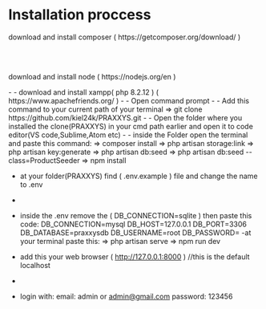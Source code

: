 <h1>Installation proccess</h1>


<p>download and install composer ( https://getcomposer.org/download/ )</p>
<br>
<br>
<p>download and install node ( https://nodejs.org/en )</p>
- 
- download and install xampp( php 8.2.12 ) ( https://www.apachefriends.org/ )
- 
- Open command prompt
- 
- Add this command to your current path of your terminal => git clone https://github.com/kiel24k/PRAXXYS.git
- 
- Open the folder where you installed the clone(PRAXXYS) in your cmd path earlier and open it to code editor(VS code,Sublime,Atom etc)
- 
- inside the Folder open the terminal and paste this command:
    => composer install
    => php artisan storage:link
    => php artisan key:generate
    => php artisan db:seed
    => php artisan db:seed --class=ProductSeeder
    => npm install
  
- at your folder(PRAXXYS) find ( .env.example ) file and change the name to .env
- 
- inside the .env remove the ( DB_CONNECTION=sqlite ) then paste this code:
      DB_CONNECTION=mysql
      DB_HOST=127.0.0.1
      DB_PORT=3306
      DB_DATABASE=praxxysdb
      DB_USERNAME=root
      DB_PASSWORD=
-at your terminal paste this:
    => php artisan serve
    => npm run dev
  
- add this your web browser ( http://127.0.0.1:8000 ) //this is the default localhost
- 
- login with:
    email: admin or admin@gmail.com
    password: 123456


      
    

